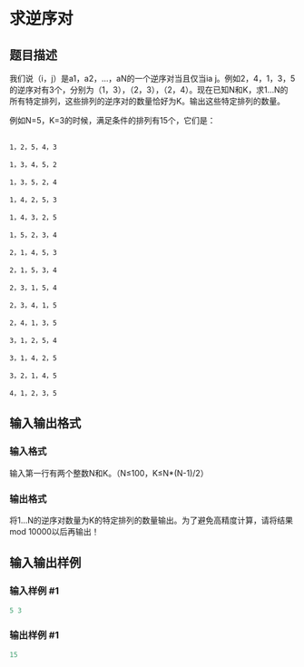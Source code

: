 # 求逆序对

## 题目描述

我们说（i，j）是a1，a2，…，aN的一个逆序对当且仅当ia j。例如2，4，1，3，5的逆序对有3个，分别为（1，3），（2，3），（2，4）。现在已知N和K，求1…N的所有特定排列，这些排列的逆序对的数量恰好为K。输出这些特定排列的数量。

例如N=5，K=3的时候，满足条件的排列有15个，它们是：

```

1，2，5，4，3

1，3，4，5，2

1，3，5，2，4

1，4，2，5，3

1，4，3，2，5

1，5，2，3，4

2，1，4，5，3

2，1，5，3，4

2，3，1，5，4

2，3，4，1，5

2，4，1，3，5

3，1，2，5，4

3，1，4，2，5

3，2，1，4，5

4，1，2，3，5

```

## 输入输出格式

### 输入格式

输入第一行有两个整数N和K。（N≤100，K≤N\*(N-1)/2）

### 输出格式

将1…N的逆序对数量为K的特定排列的数量输出。为了避免高精度计算，请将结果mod 10000以后再输出！

## 输入输出样例

### 输入样例 #1

```cpp
5 3
```


### 输出样例 #1

```cpp
15
```


